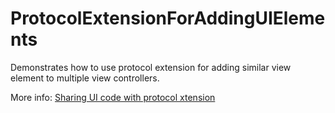# ProtocolExtensionForAddingUIElements

Demonstrates how to use protocol extension for adding similar view element to multiple view controllers.

More info: [Sharing UI code with protocol xtension](https://augmentedcode.io/2018/07/29/sharing-ui-code-with-protocol-extension/)
